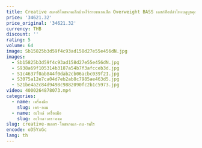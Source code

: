 ```yaml
---
title: Creative สเตอริโอขนาดเล็กบ้านไร้สายขนาดเล็ก Overweight BASS เดสก์ท็อปลําโพงบลูทูธคุณภาพสูง
price: '34621.32'
price_original: '34621.32'
currency: THB
discount: ''
rating: 5
volume: 64
image: Sb15825b3d59f4c93ad158d27e55e456dN.jpg
images:
  - Sb15825b3d59f4c93ad158d27e55e456dN.jpg
  - S938a69f105314b3187a54b7f3afcceb3d.jpg
  - S1c4637f0ab844f0dab2cb06acbc039f2I.jpg
  - S3075a12e7ca04d7eb2ab8c7985ae463d5.jpg
  - S21be4a2c84d9498c9882090fc2b1c5973.jpg
video: 4000264878073.mp4
categories:
  - name: เครื่องมือ
    slug: เคร-องม
  - name: อะไหล่ เครื่องมือ
    slug: อะไหล-เคร-องม
slug: creative-สเตอร-โอขนาดเล-กบ-านไร
encode: oD5YxGc
lang: th
---
```

  